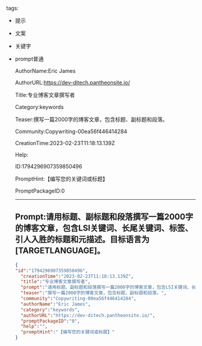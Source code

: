   tags: 
- 提示
- 文案
- 关键字
- prompt普通

  AuthorName:Eric James

  AuthorURL:https://dev-ditech.pantheonsite.io/

  Title:专业博客文章撰写者

  Category:keywords

  Teaser:撰写一篇2000字的博客文章，包含标题、副标题和段落。

  Community:Copywriting-00ea56f446414284

  CreationTime:2023-02-23T11:18:13.139Z

  Help:

  ID:1794296907359850496

  PromptHint:【编写您的关键词或标题】

  PromptPackageID:0

  ---

  ## Prompt:请用标题、副标题和段落撰写一篇2000字的博客文章，包含LSI关键词、长尾关键词、标签、引人入胜的标题和元描述。目标语言为[TARGETLANGUAGE]。

  ```json
  {
  "id":"1794296907359850496",
    "creationTime":"2023-02-23T11:18:13.139Z",
    "title":"专业博客文章撰写者",
    "prompt":"请用标题、副标题和段落撰写一篇2000字的博客文章，包含LSI关键词、长尾关键词、标签、引人入胜的标题和元描述。目标语言为[TARGETLANGUAGE]。",
    "teaser":"撰写一篇2000字的博客文章，包含标题、副标题和段落。",
    "community":"Copywriting-00ea56f446414284",
    "authorName":"Eric James",
    "category":"keywords",
    "authorURL":"https://dev-ditech.pantheonsite.io/",
    "promptPackageID":"0",
    "help":"",
    "promptHint":"【编写您的关键词或标题】"
  }
  ```
